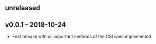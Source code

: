 ## unreleased

## v0.0.1 - 2018-10-24

- First release with all important methods of the CSI spec implemented
